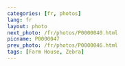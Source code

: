 ```yaml
---
categories: [fr, photos]
lang: fr
layout: photo
next_photo: /fr/photos/P0000040.html
picname: P0000047
prev_photo: /fr/photos/P0000046.html
tags: [Farm House, Zebra]
---
```

